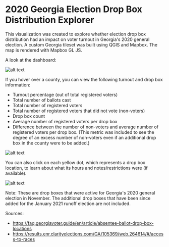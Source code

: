 # 2020 Georgia Election Drop Box Distribution Explorer
This visualization was created to explore whether election drop box distribution had an impact on voter turnout in Georgia's 2020 general election. A custom Georgia tileset was built using QGIS and Mapbox. The map is rendered with Mapbox GL JS.

A look at the dashboard:

![alt text](https://i.ibb.co/TK06pVT/ga-drop-box-preview.png)

If you hover over a county, you can view the following turnout and drop box information:
- Turnout percentage (out of total registered voters)
- Total number of ballots cast
- Total number of registered voters
- Total number of registered voters that did not vote (non-voters)
- Drop box count
- Average number of registered voters per drop box
- Difference between the number of non-voters and average number of registered voters per drop box. (This metric was included to see the degree of an excess number of non-voters even if an additional drop box in the county were to be added.)

![alt text](https://i.ibb.co/K2jsCwz/Screenshot-1.png)

You can also click on each yellow dot, which represents a drop box location, to learn about what its hours and notes/restrictions were (if available).

![alt text](https://i.ibb.co/Mg0Cckc/drop-box-preview.png)

Note: These are drop boxes that were active for Georgia's 2020 general election in November. The additional drop boxes that have been since added for the January 2021 runoff election are not included.

Sources:
- https://faq.georgiavoter.guide/en/article/absentee-ballot-drop-box-locations
- https://results.enr.clarityelections.com/GA/105369/web.264614/#/access-to-races

